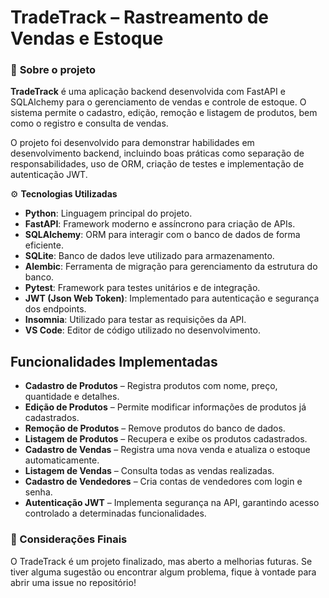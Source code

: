 # TradeTrack – Rastreamento de Vendas e Estoque

### 📍 **Sobre o projeto**

**TradeTrack** é uma aplicação backend desenvolvida com FastAPI e SQLAlchemy para o gerenciamento de vendas e controle de estoque. O sistema permite o cadastro, edição, remoção e listagem de produtos, bem como o registro e consulta de vendas.

O projeto foi desenvolvido para demonstrar habilidades em desenvolvimento backend, incluindo boas práticas como separação de responsabilidades, uso de ORM, criação de testes e implementação de autenticação JWT.

⚙️ **Tecnologias Utilizadas**

- **Python**: Linguagem principal do projeto.
- **FastAPI**: Framework moderno e assíncrono para criação de APIs.
- **SQLAlchemy**: ORM para interagir com o banco de dados de forma eficiente.
- **SQLite**: Banco de dados leve utilizado para armazenamento.
- **Alembic**: Ferramenta de migração para gerenciamento da estrutura do banco.
- **Pytest**: Framework para testes unitários e de integração.
- **JWT (Json Web Token)**: Implementado para autenticação e segurança dos endpoints.
- **Insomnia**: Utilizado para testar as requisições da API.
- **VS Code**: Editor de código utilizado no desenvolvimento.

## **Funcionalidades Implementadas**

- **Cadastro de Produtos** – Registra produtos com nome, preço, quantidade e detalhes.
- **Edição de Produtos** – Permite modificar informações de produtos já cadastrados.
- **Remoção de Produtos** – Remove produtos do banco de dados.
- **Listagem de Produtos** – Recupera e exibe os produtos cadastrados.
- **Cadastro de Vendas** – Registra uma nova venda e atualiza o estoque automaticamente.
- **Listagem de Vendas** – Consulta todas as vendas realizadas.
- **Cadastro de Vendedores** – Cria contas de vendedores com login e senha.
- **Autenticação JWT** – Implementa segurança na API, garantindo acesso controlado a determinadas funcionalidades.

### **📌 Considerações Finais**
O TradeTrack é um projeto finalizado, mas aberto a melhorias futuras. Se tiver alguma sugestão ou encontrar algum problema, fique à vontade para abrir uma issue no repositório!
